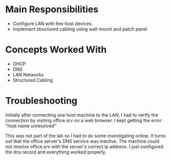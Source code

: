 # Main Responsibilities
- Configure LAN with few host devices.
- Implement structured cabling using wall mount and patch panel

# Concepts Worked With 
- DHCP 
- DNS 
- LAN Networks
- Structured Cabling

# Troubleshooting 
Initially after connecting one host machine to the LAN, I had to verify the connection by visiting office.srv on a web browser. I kept getting the error "host name unresolved"

This was not part of the lab so I had to do some investigating online. It turns out that the office server's DNS service was inactive. The machine could not resolve office.srv with the server's correct ip address. I just configured the dns record and everything worked properly.